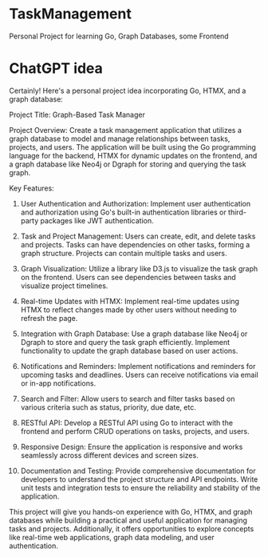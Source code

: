 # TaskManagement
Personal Project for learning Go, Graph Databases, some Frontend

# ChatGPT idea
Certainly! Here's a personal project idea incorporating Go, HTMX, and a graph database:

Project Title: Graph-Based Task Manager

Project Overview:
Create a task management application that utilizes a graph database to model and manage relationships between tasks, projects, and users. The application will be built using the Go programming language for the backend, HTMX for dynamic updates on the frontend, and a graph database like Neo4j or Dgraph for storing and querying the task graph.

Key Features:

1. User Authentication and Authorization: Implement user authentication and authorization using Go's built-in authentication libraries or third-party packages like JWT authentication.

2. Task and Project Management: Users can create, edit, and delete tasks and projects. Tasks can have dependencies on other tasks, forming a graph structure. Projects can contain multiple tasks and users.

3. Graph Visualization: Utilize a library like D3.js to visualize the task graph on the frontend. Users can see dependencies between tasks and visualize project timelines.

4. Real-time Updates with HTMX: Implement real-time updates using HTMX to reflect changes made by other users without needing to refresh the page.

5. Integration with Graph Database: Use a graph database like Neo4j or Dgraph to store and query the task graph efficiently. Implement functionality to update the graph database based on user actions.

6. Notifications and Reminders: Implement notifications and reminders for upcoming tasks and deadlines. Users can receive notifications via email or in-app notifications.

7. Search and Filter: Allow users to search and filter tasks based on various criteria such as status, priority, due date, etc.

8.  RESTful API: Develop a RESTful API using Go to interact with the frontend and perform CRUD operations on tasks, projects, and users.

9. Responsive Design: Ensure the application is responsive and works seamlessly across different devices and screen sizes.

10. Documentation and Testing: Provide comprehensive documentation for developers to understand the project structure and API endpoints. Write unit tests and integration tests to ensure the reliability and stability of the application.

This project will give you hands-on experience with Go, HTMX, and graph databases while building a practical and useful application for managing tasks and projects. Additionally, it offers opportunities to explore concepts like real-time web applications, graph data modeling, and user authentication.